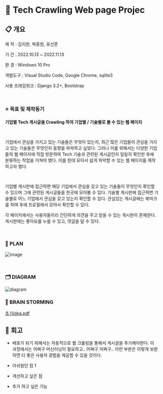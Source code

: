 # 🚩 Tech Crawling Web page Projec

## 📋 개요

제     작 : 김지원, 박중원, 유선준

기     간 : 2022.10.13 ~ 2022.11.13

환     경 : Windows 10 Pro

개발도구 : Visual Studio Code, Google Chrome, sqlite3

사용 프레임워크 : Django 3.2+, Bootstrap

<br>

### ⭐ 목표 및 제작동기

**기업별 Tech 게시글을 Crawling 하여 기업별 / 기술별로 볼 수 있는 웹 페이지**

<br>

기업에서 관심을 가지고 있는 기술들은 무엇이 있는지, 최근 많은 기업들이 관심을 가지고 있는 기술들은 무엇인지 동향을 파악하고 싶었다. 그러나 이를 위해서는 다양한 기업들의 웹 페이지에 직접 방문하여 Tech 기술과 관련된 게시글인지 일일히 확인한 후에 분류하는 작업을 거쳐야 했다. 이를 한데 모아서 쉽게 파악할 수 있는 웹 페이지를 제작하고자 했다.

<br>

기업별 게시판에 접근하면 해당 기업에서 관심을 갖고 있는 기술들이 무엇인지 확인할 수 있으며 그에 관련된 게시글들을 한곳에 모아볼 수 있다. 기술별 게시판에 접근하면 기술별로 어느 기업에서 관심을 갖고 있는지 확인할 수 있다. 관심있는 게시글에는 북마크를 하여 후에 프로필에서 모아서 확인할 수 있다.

각 페이지에서는 사용자들끼리 간단하게 의견을 주고 받을 수 있는 게시판이 존재한다. 게시판에는 좋아요를 누를 수 있고, 댓글을 달 수 있다.

<br>

### 📆 PLAN

![image](https://user-images.githubusercontent.com/109324634/196743095-4095e33f-45ca-482b-9593-3b7f193fb8d7.png)

<br>

### 🗂 DIAGRAM

![diagram](https://user-images.githubusercontent.com/109324634/196742429-0e0fb16b-cb92-4207-b80b-9edaf005370d.png)



### 🧠 BRAIN STORMING

[초기idea.pdf](https://github.com/wonjw3638/wonjw3638/files/9822334/idea.pdf)









## 💬 회고

- 배포가 되기 위해서는 자동적으로 웹 크롤링을 통해서 게시글을 추가해야한다. 이 과정에서는 어쩌구 머신러닝이 필요하고.. 어쩌구 저쩌구..  이런 부분은 이렇게 보완하면 더 좋은 사용자 경험을 제공할 수 있을 것이다.

- 아쉬웠던 점 1

- 개선하고 싶은 점

- 추가 하고 싶은 기능

  
  
  